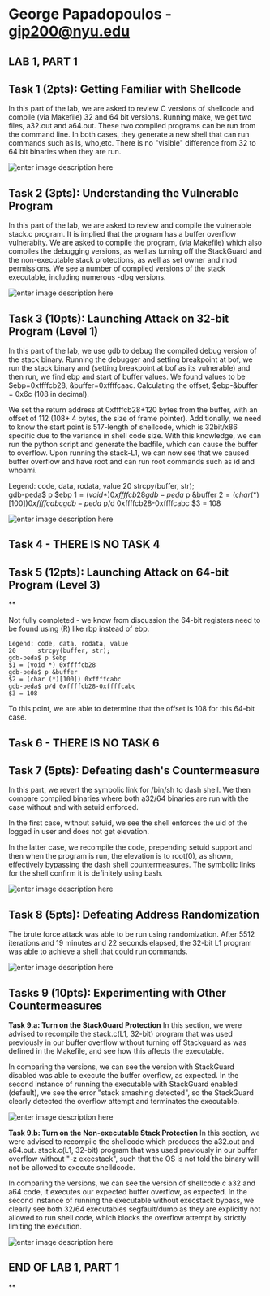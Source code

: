 
# George Papadopoulos - gip200@nyu.edu

LAB 1, PART 1 
-------------

## **Task 1 (2pts): Getting Familiar with Shellcode**

In this part of the lab, we are asked to review C versions of shellcode and compile (via Makefile) 32 and 64 bit versions. Running make, we get two files, a32.out and a64.out. These two compiled programs can be run from the command line. In both cases, they generate a new shell that can run commands such as ls, who,etc. There is no "visible" difference from 32 to 64 bit binaries when they are run.

![enter image description here](https://github.com/gip200/gip200-appsec1/blob/main/Reports/Artifacts/gip200-lab1part1task1.jpg?raw=true)


## **Task 2 (3pts): Understanding the Vulnerable Program**

In this part of the lab, we are asked to review and compile the vulnerable stack.c program. It is implied that the program has a buffer overflow vulnerabity. We are asked to compile the program, (via Makefile)  which also compiles the debugging versions, as well as turning off the StackGuard and the non-executable stack protections, as well as set owner and mod permissions. We see a number of compiled versions of the stack executable, including numerous -dbg versions.

![enter image description here](https://github.com/gip200/gip200-appsec1/blob/main/Reports/Artifacts/gip200-lab1part1task2.jpg?raw=true)

## **Task 3 (10pts): Launching Attack on 32-bit Program (Level 1)**

In this part of the lab, we use gdb to debug the compiled debug version of the stack binary. Running the debugger and setting breakpoint at bof, we run the stack binary and (setting breakpoint at bof as its vulnerable) and then run, we find ebp and start of buffer values. We found values to be $ebp=0xffffcb28, &buffer=0xffffcaac. Calculating the offset, $ebp-&buffer = 0x6c (108 in decimal). 

We set the return address  at 0xffffcb28+120 bytes from the buffer, with an offset of 112 (108+ 4 bytes, the size of frame pointer). Additionally, we need to know the start point is 517-length of shellcode, which is 32bit/x86 specific due to the variance in shell code size. With this knowledge, we can run the python script and generate the badfile, which can cause the buffer to overflow. Upon running the stack-L1, we can now see that we caused buffer overflow and have root and can run root commands such as id and whoami.

Legend: code, data, rodata, value
20	    strcpy(buffer, str);       
gdb-peda$ p $ebp
$1 = (void *) 0xffffcb28
gdb-peda$ p &buffer
$2 = (char (*)[100]) 0xffffcabc
gdb-peda$ p/d 0xffffcb28-0xffffcabc
$3 = 108

![enter image description here](https://github.com/gip200/gip200-appsec1/blob/main/Reports/Artifacts/gip200-lab1part1task3.jpg?raw=true)


## **Task 4 - THERE IS NO TASK 4**


## **Task 5 (12pts): Launching Attack on 64-bit Program (Level 3)**

**

Not fully completed - we know from discussion the 64-bit registers need to be found using (R) like rbp instead of ebp.

    Legend: code, data, rodata, value
    20	    strcpy(buffer, str);       
    gdb-peda$ p $ebp
    $1 = (void *) 0xffffcb28
    gdb-peda$ p &buffer
    $2 = (char (*)[100]) 0xffffcabc
    gdb-peda$ p/d 0xffffcb28-0xffffcabc
    $3 = 108

To this point, we are able to determine that the offset is 108 for this 64-bit case.

## Task 6 - THERE IS NO TASK 6






## **Task 7 (5pts): Defeating dash's Countermeasure**

In this part, we revert the symbolic link for /bin/sh to dash shell. We then compare compiled binaries where both a32/64 binaries are run with the case without and with setuid enforced.
 
In the first case, without setuid, we see the shell enforces the uid of the logged in user and does not get elevation.

In the latter case, we recompile the code, prepending setuid support and then when the program is run, the elevation is to root(0), as shown, effectively bypassing the dash shell countermeasures. The symbolic links for the shell confirm it is definitely using bash.

![enter image description here](https://github.com/gip200/gip200-appsec1/blob/main/Reports/Artifacts/gip200-lab1part1task7.jpg?raw=true)


## **Task 8 (5pts): Defeating Address Randomization**

The brute force attack was able to be run using randomization. After 5512 iterations and 19 minutes and 22 seconds elapsed, the 32-bit L1 program was able to achieve a shell that could run commands.

![enter image description here](https://github.com/gip200/gip200-appsec1/blob/main/Reports/Artifacts/gip200-lab1part1task8.jpg?raw=true)



## **Tasks 9 (10pts): Experimenting with Other Countermeasures**

**Task 9.a: Turn on the StackGuard Protection**
In this section, we were advised to recompile the stack.c(L1, 32-bit) program that was used previously in our buffer overflow without turning off Stackguard as was defined in the Makefile, and see how this affects the executable.

In comparing the versions, we can see the version with StackGuard disabled was able to execute the buffer overflow, as expected. In the second instance of running the executable with StackGuard enabled (default), we see the error "stack smashing detected", so the StackGuard clearly detected the overflow attempt and terminates the executable.

![enter image description here](https://github.com/gip200/gip200-appsec1/blob/main/Reports/Artifacts/gip200-lab1part1task9a.jpg?raw=true)


**Task 9.b: Turn on the Non-executable Stack Protection**
In this section, we were advised to recompile the shellcode which produces the a32.out and a64.out. stack.c(L1, 32-bit) program that was used previously in our buffer overflow without "-z execstack", such that the OS is not told the binary will not be allowed to execute shelldcode.

In comparing the versions, we can see the version of shellcode.c a32 and a64 code, it executes our expected buffer overflow, as expected. In the second instance of running the executable without execstack bypass, we clearly see both 32/64 executables segfault/dump as they are explicitly not allowed to run shell code, which blocks the overflow attempt by strictly limiting the execution.

![enter image description here](https://github.com/gip200/gip200-appsec1/blob/main/Reports/Artifacts/gip200-lab1part1task9b.jpg?raw=true)

## END OF LAB 1, PART 1

**
